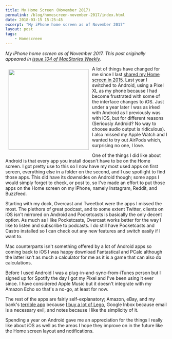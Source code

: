 ```yaml
---
title: My Home Screen (November 2017)
permalink: /blog/homescreen-november-2017/index.html
date: 2018-03-15 15:25:45
excerpt: "My iPhone home screen as of November 2017"
layout: post
tags:
    - Homescreen
---
```


*My iPhone home screen as of November 2017. This post originally appeared in [issue 104 of MacStories Weekly](https://club.macstories.net/posts/home-screen-robb-lewis).*

<a target="_blank" href="https://rmlewisuk.s3.amazonaws.com/homescreen-november-2017.jpg"><img style="float:left;padding:10px;" src="https://rmlewisuk.s3.amazonaws.com/homescreen-november-2017.jpg" width="250" height="auto"></a>

A lot of things have changed for me since I last [shared my Home screen in 2015](https://robblewis.me/homescreen-september-2015/). Last year I switched to Android, using a Pixel XL as my phone because I had become frustrated with some of the interface changes to iOS. Just under a year later I was as irked with Android as I previously was with iOS, but for different reasons (Seriously Android? No way to choose audio output is ridiculous). I also missed my Apple Watch and I wanted to try out AirPods which, surprising no one, I love.

One of the things I did like about Android is that every app you install doesn't have to be on the Home screen. I got pretty use to this so I now have my most used apps on first screen, everything else in a folder on the second, and I use spotlight to find those apps. This did have its downsides on Android though; some apps I would simply forget to check, or post to, so I've made an effort to put those apps on the Home screen on my iPhone, namely Instagram, Reddit, and Buzzfeed.

Starting with my dock, Overcast and Tweetbot were the apps I missed the most. The plethora of great podcast, and to some extent Twitter, clients on iOS isn't mirrored on Android and Pocketcasts is basically the only decent option. As much as I like Pocketcasts, Overcast works better for the way I like to listen and subscribe to podcasts. I do still have Pocketcasts and Castro installed so I can check out any new features and switch easily if I want to.

Mac counterparts isn't something offered by a lot of Android apps so coming back to iOS I was happy download Fantastical and PCalc although the latter isn't as much a calculator for me as it is a game that can also do calculations.

Before I used Android I was a plug-in-and-sync-from-iTunes person but I signed up for Spotify the day I got my Pixel and I've been using it ever since. I have considered Apple Music but it doesn't integrate with my Amazon Echo so that's a no-go, at least for now.

The rest of the apps are fairly self-explanatory; Amazon, eBay, and my bank's [terrible app](https://hellsite.rknight.me/927502202914123776) because [I buy a lot of Lego](https://hellsite.rknight.me/701068051840630784), Google Inbox because email is a necessary evil, and notes because I like the simplicity of it.

Spending a year on Android gave me an appreciation for the things I really like about iOS as well as the areas I hope they improve on in the future like the Home screen layout and notifications.